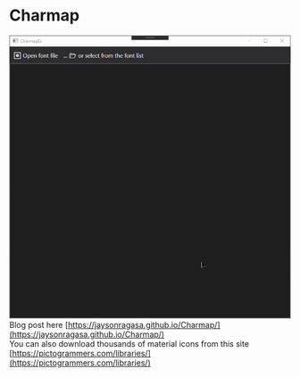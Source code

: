 # Charmap
![image](https://raw.githubusercontent.com/jaysonragasa/Charmap/master/ss/temp05142020-125222.gif)<br/>
Blog post here [https://jaysonragasa.github.io/Charmap/](https://jaysonragasa.github.io/Charmap/)<br/>
You can also download thousands of material icons from this site<br/>
[https://pictogrammers.com/libraries/](https://pictogrammers.com/libraries/)
